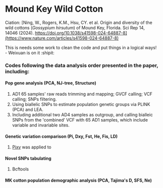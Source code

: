# Mound Key Wild Cotton

Ciation: [Ning, W., Rogers, K.M., Hsu, CY. et al. Origin and diversity of the wild cottons (*Gossypium hirsutum*) of Mound Key, Florida. Sci Rep 14, 14046 (2024). https://doi.org/10.1038/s41598-024-64887-8](https://www.nature.com/articles/s41598-024-64887-8)

This is needs some work to clean the code and put things in a logical ways! - Weixuan is on it  :shipit:

### Codes following the data analysis order presented in the paper, including:

#### Pop gene analysis (PCA, NJ-tree, Structure)
1. AD1 65 samples' raw reads trimming and mapping; GVCF calling; VCF calling; SNPs filtering.
2. Using biallelic SNPs to estimate population genetic groups via PLINK (PCA) and LEA.
3. Including additional two AD4 samples as outgroup, and calling bialleic SNPs from the 'combined' VCF with 65 AD1 samples, which include variable and invariable sites.

#### Genetic variation comparison (Pi, Dxy, Fst, He, Fis, LD)
1. [Pixy](https://github.com/ksamuk/pixy.git) was applied to 

#### Novel SNPs tabulating
1. Bcftools

#### MK cotton population demographic analysis (PCA, Tajima's D, SFS, Ne)



